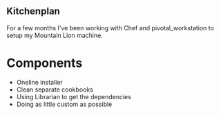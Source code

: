 Kitchenplan
-----------

For a few months I've been working with Chef and pivotal_workstation to setup my Mountain Lion machine.

# Components

* Oneline installer
* Clean separate cookbooks
* Using Librarian to get the dependencies
* Doing as little custom as possible
